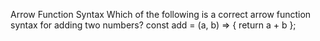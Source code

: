 Arrow Function Syntax
Which of the following is a correct arrow function syntax for adding two numbers?
const add = (a, b) => { return a + b };
